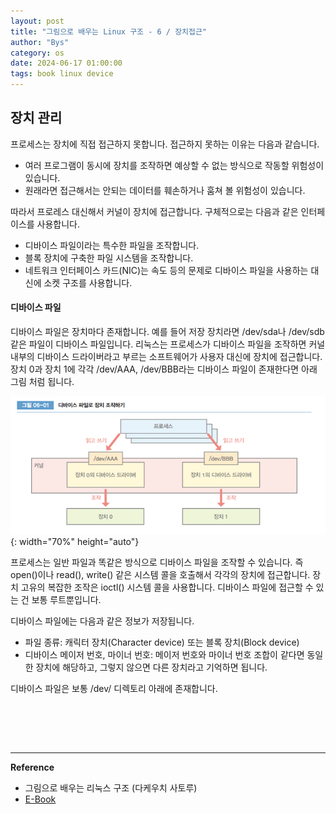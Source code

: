 ```yaml
---
layout: post
title: "그림으로 배우는 Linux 구조 - 6 / 장치접근"
author: "Bys"
category: os
date: 2024-06-17 01:00:00
tags: book linux device
---
```



## 장치 관리
프로세스는 장치에 직접 접근하지 못합니다. 접근하지 못하는 이유는 다음과 같습니다.
- 여러 프로그램이 동시에 장치를 조작하면 예상할 수 없는 방식으로 작동할 위험성이 있습니다.
- 원래라면 접근해서는 안되는 데이터를 훼손하거나 훔쳐 볼 위험성이 있습니다.  

따라서 프로레스 대신해서 커널이 장치에 접근합니다. 구체적으로는 다음과 같은 인터페이스를 사용합니다.  
- 디바이스 파일이라는 특수한 파일을 조작합니다. 
- 블록 장치에 구축한 파일 시스템을 조작합니다. 
- 네트워크 인터페이스 카드(NIC)는 속도 등의 문제로 디바이스 파일을 사용하는 대신에 소켓 구조를 사용합니다. 

#### 디바이스 파일
디바이스 파일은 장치마다 존재합니다. 예를 들어 저장 장치라면 /dev/sda나 /dev/sdb 같은 파일이 디바이스 파일입니다. 
리눅스는 프로세스가 디바이스 파일을 조작하면 커널 내부의 디바이스 드라이버라고 부르는 소프트웨어가 사용자 대신에 장치에 접근합니다. 장치 0과 장치 1에 각각 /dev/AAA, /dev/BBB라는 디바이스 파일이 존재한다면 아래 그림 처럼 됩니다.

![linux6_01](/assets/book/linux/06/linux6_01.png){: width="70%" height="auto"}  

프로세스는 일반 파일과 똑같은 방식으로 디바이스 파일을 조작할 수 있습니다. 즉 open()이나 read(), write() 같은 시스템 콜을 호출해서 각각의 장치에 접근합니다. 장치 고유의 복잡한 조작은 ioctl() 시스템 콜을 사용합니다. 
디바이스 파일에 접근할 수 있는 건 보통 루트뿐입니다.  

디바이스 파일에는 다음과 같은 정보가 저장됩니다.  
- 파일 종류: 캐릭터 장치(Character device) 또는 블록 장치(Block device) 
- 디바이스 메이저 번호, 마이너 번호: 메이저 번호와 마이너 번호 조합이 같다면 동일한 장치에 해당하고, 그렇지 않으면 다른 장치라고 기억하면 됩니다. 

디바이스 파일은 보통 /dev/ 디렉토리 아래에 존재합니다. 
```bash

```


<br><br><br>

---

**Reference**  
- 그림으로 배우는 리눅스 구조 (다케우치 사토루)  
- [E-Book](https://books.google.co.kr/books?id=7djUEAAAQBAJ&pg=PA35&hl=ko&source=gbs_selected_pages&cad=1#v=onepage&q&f=false)
